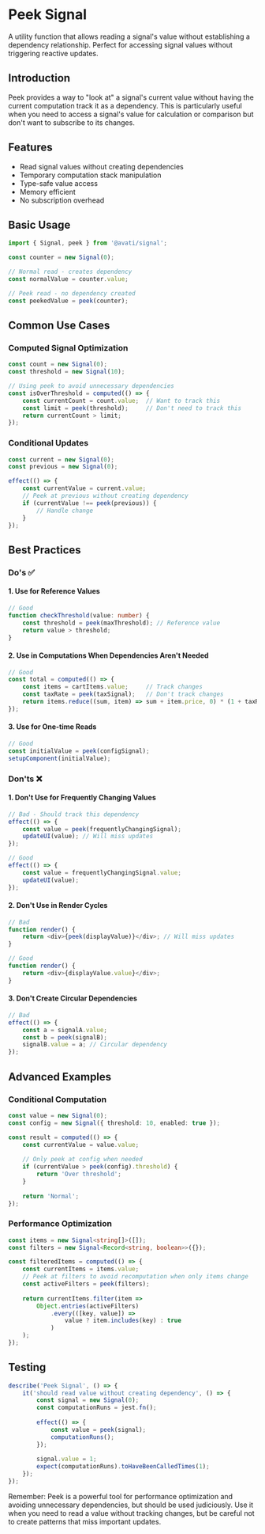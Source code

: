 # Peek Signal

A utility function that allows reading a signal's value without establishing a dependency relationship. Perfect for accessing signal values without triggering reactive updates.

## Introduction
Peek provides a way to "look at" a signal's current value without having the current computation track it as a dependency. This is particularly useful when you need to access a signal's value for calculation or comparison but don't want to subscribe to its changes.

## Features
- Read signal values without creating dependencies
- Temporary computation stack manipulation
- Type-safe value access
- Memory efficient
- No subscription overhead

## Basic Usage

```typescript
import { Signal, peek } from '@avati/signal';

const counter = new Signal(0);

// Normal read - creates dependency
const normalValue = counter.value;

// Peek read - no dependency created
const peekedValue = peek(counter);
```

## Common Use Cases

### Computed Signal Optimization
```typescript
const count = new Signal(0);
const threshold = new Signal(10);

// Using peek to avoid unnecessary dependencies
const isOverThreshold = computed(() => {
    const currentCount = count.value;  // Want to track this
    const limit = peek(threshold);     // Don't need to track this
    return currentCount > limit;
});
```

### Conditional Updates
```typescript
const current = new Signal(0);
const previous = new Signal(0);

effect(() => {
    const currentValue = current.value;
    // Peek at previous without creating dependency
    if (currentValue !== peek(previous)) {
        // Handle change
    }
});
```

## Best Practices

### Do's ✅

#### 1. Use for Reference Values
```typescript
// Good
function checkThreshold(value: number) {
    const threshold = peek(maxThreshold); // Reference value
    return value > threshold;
}
```

#### 2. Use in Computations When Dependencies Aren't Needed
```typescript
// Good
const total = computed(() => {
    const items = cartItems.value;     // Track changes
    const taxRate = peek(taxSignal);   // Don't track changes
    return items.reduce((sum, item) => sum + item.price, 0) * (1 + taxRate);
});
```

#### 3. Use for One-time Reads
```typescript
// Good
const initialValue = peek(configSignal);
setupComponent(initialValue);
```

### Don'ts ❌

#### 1. Don't Use for Frequently Changing Values
```typescript
// Bad - Should track this dependency
effect(() => {
    const value = peek(frequentlyChangingSignal);
    updateUI(value); // Will miss updates
});

// Good
effect(() => {
    const value = frequentlyChangingSignal.value;
    updateUI(value);
});
```

#### 2. Don't Use in Render Cycles
```typescript
// Bad
function render() {
    return <div>{peek(displayValue)}</div>; // Will miss updates
}

// Good
function render() {
    return <div>{displayValue.value}</div>;
}
```

#### 3. Don't Create Circular Dependencies
```typescript
// Bad
effect(() => {
    const a = signalA.value;
    const b = peek(signalB);
    signalB.value = a; // Circular dependency
});
```

## Advanced Examples

### Conditional Computation
```typescript
const value = new Signal(0);
const config = new Signal({ threshold: 10, enabled: true });

const result = computed(() => {
    const currentValue = value.value;
    
    // Only peek at config when needed
    if (currentValue > peek(config).threshold) {
        return 'Over threshold';
    }
    
    return 'Normal';
});
```

### Performance Optimization
```typescript
const items = new Signal<string[]>([]);
const filters = new Signal<Record<string, boolean>>({});

const filteredItems = computed(() => {
    const currentItems = items.value;
    // Peek at filters to avoid recomputation when only items change
    const activeFilters = peek(filters);
    
    return currentItems.filter(item => 
        Object.entries(activeFilters)
            .every(([key, value]) => 
                value ? item.includes(key) : true
            )
    );
});
```
 

## Testing
```typescript
describe('Peek Signal', () => {
    it('should read value without creating dependency', () => {
        const signal = new Signal(0);
        const computationRuns = jest.fn();
        
        effect(() => {
            const value = peek(signal);
            computationRuns();
        });
        
        signal.value = 1;
        expect(computationRuns).toHaveBeenCalledTimes(1);
    });
});
```

Remember: Peek is a powerful tool for performance optimization and avoiding unnecessary dependencies, but should be used judiciously. Use it when you need to read a value without tracking changes, but be careful not to create patterns that miss important updates.

